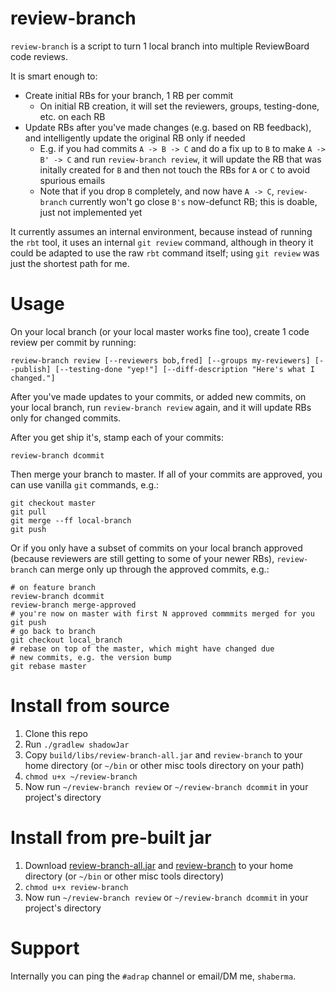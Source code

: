
review-branch
=============

`review-branch` is a script to turn 1 local branch into multiple ReviewBoard code reviews.

It is smart enough to:

* Create initial RBs for your branch, 1 RB per commit
  * On initial RB creation, it will set the reviewers, groups, testing-done, etc. on each RB
* Update RBs after you've made changes (e.g. based on RB feedback), and intelligently update the original RB only if needed
  * E.g. if you had commits `A -> B -> C` and do a fix up to `B` to make `A -> B' -> C` and run `review-branch review`, it will update the RB that was initally created for `B` and then not touch the RBs for `A` or `C` to avoid spurious emails
  * Note that if you drop `B` completely, and now have `A -> C`, `review-branch` currently won't go close `B's` now-defunct RB; this is doable, just not implemented yet

It currently assumes an internal environment, because instead of running the `rbt` tool, it uses an internal `git review` command, although in theory it could be adapted to use the raw `rbt` command itself; using `git review` was just the shortest path for me.

Usage
=====

On your local branch (or your local master works fine too), create 1 code review per commit by running:

    review-branch review [--reviewers bob,fred] [--groups my-reviewers] [--publish] [--testing-done "yep!"] [--diff-description "Here's what I changed."]

After you've made updates to your commits, or added new commits, on your local branch, run `review-branch review` again, and it will update RBs only for changed commits.

After you get ship it's, stamp each of your commits:

    review-branch dcommit

Then merge your branch to master. If all of your commits are approved, you can use vanilla `git` commands, e.g.:

    git checkout master
    git pull
    git merge --ff local-branch
    git push

Or if you only have a subset of commits on your local branch approved (because reviewers are still getting to some of your newer RBs), `review-branch` can merge only up through the approved commits, e.g.:

    # on feature branch
    review-branch dcommit
    review-branch merge-approved
    # you're now on master with first N approved commmits merged for you
    git push
    # go back to branch
    git checkout local_branch
    # rebase on top of the master, which might have changed due
    # new commits, e.g. the version bump
    git rebase master

Install from source
===================

1. Clone this repo
2. Run `./gradlew shadowJar`
3. Copy `build/libs/review-branch-all.jar` and `review-branch` to your home directory (or `~/bin` or other misc tools directory on your path)
4. `chmod u+x ~/review-branch`
5. Now run `~/review-branch review` or `~/review-branch dcommit` in your project's directory

Install from pre-built jar
==========================

1. Download [review-branch-all.jar](http://repo.joist.ws/review-branch-all.jar) and [review-branch](http://repo.joist.ws/review-branch) to your home directory (or `~/bin` or other misc tools directory)
2. `chmod u+x review-branch`
3. Now run `~/review-branch review` or `~/review-branch dcommit` in your project's directory

Support
=======

Internally you can ping the `#adrap` channel or email/DM me, `shaberma`.

